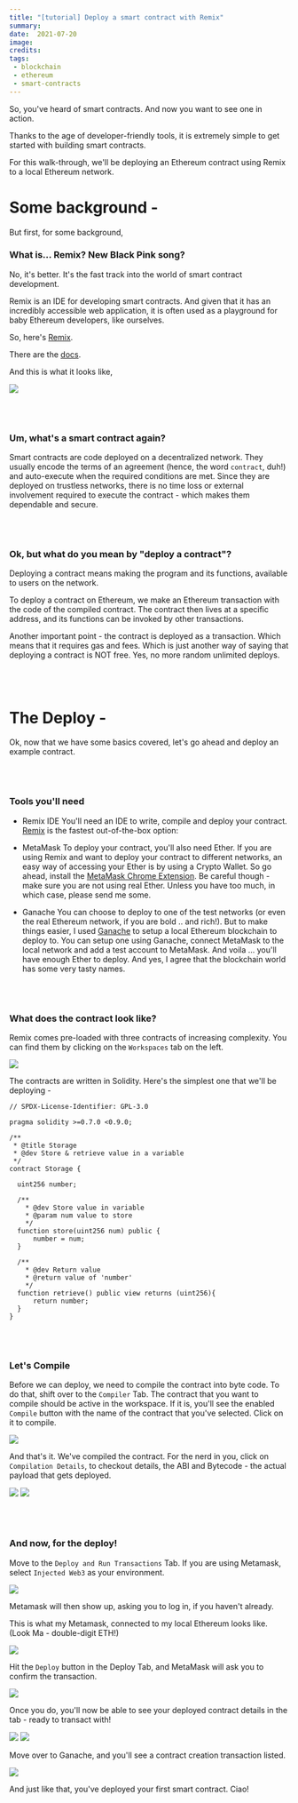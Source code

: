 ```yaml
---
title: "[tutorial] Deploy a smart contract with Remix"
summary:
date:  2021-07-20
image:
credits:
tags:
 - blockchain
 - ethereum
 - smart-contracts
---
```


So, you've heard of smart contracts. And now you want to see one in action.

Thanks to the age of developer-friendly tools, it is extremely simple to get started with building smart contracts.

For this walk-through, we'll be deploying an Ethereum contract using Remix to a local Ethereum network.

# Some background -

But first, for some background,

### What is... Remix? New Black Pink song?

No, it's better. It's the fast track into the world of smart contract development.

Remix is an IDE for developing smart contracts. And given that it has an incredibly accessible web application, it is often used as a playground for baby Ethereum developers, like ourselves.

So, here's <a href='https://remix.ethereum.org/' rel="nofollow">Remix</a>.

There are the <a href='https://remix-ide.readthedocs.io/en/latest/' rel="nofollow">docs</a>.

And this is what it looks like,

<img src='../assets/images/blog-remix/remix-ide.png' />

<br /><br />

### Um, what's a smart contract again?

Smart contracts are code deployed on a decentralized network. They usually encode the terms of an agreement (hence, the word `contract`, duh!) and auto-execute when the required conditions are met. Since they are deployed on trustless networks, there is no time loss or external involvement required to execute the contract - which makes them dependable and secure.

<br /><br />

### Ok, but what do you mean by "deploy a contract"?

Deploying a contract means making the program and its functions, available to users on the network.

To deploy a contract on Ethereum, we make an Ethereum transaction with the code of the compiled contract. The contract then lives at a specific address, and its functions can be invoked by other transactions.

Another important point - the contract is deployed as a transaction. Which means that it requires gas and fees. Which is just another way of saying that deploying a contract is NOT free. Yes, no more random unlimited deploys.

<br /><br />

# The Deploy -

Ok, now that we have some basics covered, let's go ahead and deploy an example contract.

<br /><br />

### Tools you'll need

- Remix IDE
You'll need an IDE to write, compile and deploy your contract. <a href='https://remix.ethereum.org/' rel='nofollow' target='_blank'>Remix</a> is the fastest out-of-the-box option:


- MetaMask
To deploy your contract, you'll also need Ether. If you are using Remix and want to deploy your contract to different networks, an easy way of accessing your Ether is by using a Crypto Wallet. So go ahead, install the <a href='https://metamask.io/' rel='nofollow' target='_blank'>MetaMask Chrome Extension</a>.
Be careful though - make sure you are not using real Ether. Unless you have too much, in which case, please send me some.

- Ganache
You can choose to deploy to one of the test networks (or even the real Ethereum network, if you are bold .. and rich!). But to make things easier, I used <a href='https://www.trufflesuite.com/ganache' rel='nofollow' target='_blank'>Ganache</a> to setup a local Ethereum blockchain to deploy to. You can setup one using Ganache, connect MetaMask to the local network and add a test account to MetaMask. And voila ... you'll have enough Ether to deploy.
And yes, I agree that the blockchain world has some very tasty names.

<br /><br />

### What does the contract look like?

Remix comes pre-loaded with three contracts of increasing complexity. You can find them by clicking on the `Workspaces` tab on the left.

<img src='../assets/images/blog-remix/workspace-tab.png' />

The contracts are written in Solidity. Here's the simplest one that we'll be deploying -

```sol
// SPDX-License-Identifier: GPL-3.0

pragma solidity >=0.7.0 <0.9.0;

/**
 * @title Storage
 * @dev Store & retrieve value in a variable
 */
contract Storage {

  uint256 number;

  /**
    * @dev Store value in variable
    * @param num value to store
    */
  function store(uint256 num) public {
      number = num;
  }

  /**
    * @dev Return value
    * @return value of 'number'
    */
  function retrieve() public view returns (uint256){
      return number;
  }
}
```

<br /><br />

### Let's Compile

Before we can deploy, we need to compile the contract into byte code. To do that, shift over to the `Compiler` Tab. The contract that you want to compile should be active in the workspace. If it is, you'll see the enabled `Compile` button with the name of the contract that you've selected. Click on it to compile.

<img src='../assets/images/blog-remix/compile-tab.png' />

And that's it. We've compiled the contract. For the nerd in you, click on `Compilation Details`, to checkout details, the ABI and Bytecode - the actual payload that gets deployed.

<img src='../assets/images/blog-remix/compiled-contract.png' />

<img src='../assets/images/blog-remix/compiled-details.png' />

<br /><br />

### And now, for the deploy!

Move to the `Deploy and Run Transactions` Tab. If you are using Metamask, select `Injected Web3` as your environment.

<img src='../assets/images/blog-remix/environment.png' />

Metamask will then show up, asking you to log in, if you haven't already.

This is what my Metamask, connected to my local Ethereum looks like. (Look Ma - double-digit ETH!)

<img src='../assets/images/blog-remix/metamask-init.png' />

Hit the `Deploy` button in the Deploy Tab, and MetaMask will ask you to confirm the transaction.

<img src='../assets/images/blog-remix/metamask-confirm.png' />

Once you do, you'll now be able to see your deployed contract details in the tab - ready to transact with!

<img src='../assets/images/blog-remix/deployed-contract-txn.png' />
<img src='../assets/images/blog-remix/deployed-txn.png' />

Move over to Ganache, and you'll see a contract creation transaction listed.

<img src='../assets/images/blog-remix/ganache-contract.png' />

And just like that, you've deployed your first smart contract. Ciao!

